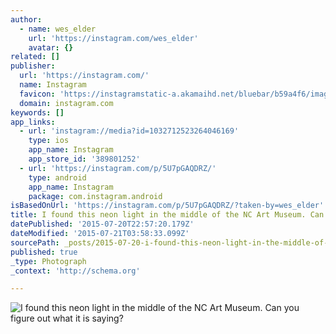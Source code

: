 ```yaml
---
author:
  - name: wes_elder
    url: 'https://instagram.com/wes_elder'
    avatar: {}
related: []
publisher:
  url: 'https://instagram.com/'
  name: Instagram
  favicon: 'https://instagramstatic-a.akamaihd.net/bluebar/b59a4f6/images/ico/favicon.ico'
  domain: instagram.com
keywords: []
app_links:
  - url: 'instagram://media?id=1032712523264046169'
    type: ios
    app_name: Instagram
    app_store_id: '389801252'
  - url: 'https://instagram.com/p/5U7pGAQDRZ/'
    type: android
    app_name: Instagram
    package: com.instagram.android
isBasedOnUrl: 'https://instagram.com/p/5U7pGAQDRZ/?taken-by=wes_elder'
title: I found this neon light in the middle of the NC Art Museum. Can you figure out what it is saying?
datePublished: '2015-07-20T22:57:20.179Z'
dateModified: '2015-07-21T03:58:33.099Z'
sourcePath: _posts/2015-07-20-i-found-this-neon-light-in-the-middle-of-the-nc-art-museum.md
published: true
_type: Photograph
_context: 'http://schema.org'

---
```

![I found this neon light in the middle of the NC Art Museum&period; Can you figure out what it is saying&quest;](https://igcdn-photos-f-a.akamaihd.net/hphotos-ak-xaf1/t51.2885-15/11352163_877294422346061_764995608_n.jpg)